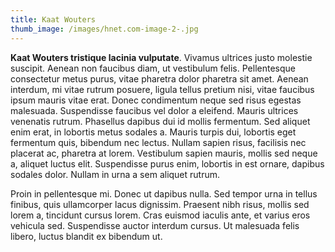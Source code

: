 ```yaml
---
title: Kaat Wouters
thumb_image: /images/hnet.com-image-2-.jpg
---
```

**Kaat Wouters tristique lacinia vulputate**. Vivamus ultrices justo molestie suscipit. Aenean non faucibus diam, ut vestibulum felis. Pellentesque consectetur metus purus, vitae pharetra dolor pharetra sit amet. Aenean interdum, mi vitae rutrum posuere, ligula tellus pretium nisi, vitae faucibus ipsum mauris vitae erat. Donec condimentum neque sed risus egestas malesuada. Suspendisse faucibus vel dolor a eleifend. Mauris ultrices venenatis rutrum. Phasellus dapibus dui id mollis fermentum. Sed aliquet enim erat, in lobortis metus sodales a. Mauris turpis dui, lobortis eget fermentum quis, bibendum nec lectus. Nullam sapien risus, facilisis nec placerat ac, pharetra at lorem. Vestibulum sapien mauris, mollis sed neque a, aliquet luctus elit. Suspendisse purus enim, lobortis in est ornare, dapibus sodales dolor. Nullam in urna a sem aliquet rutrum.

Proin in pellentesque mi. Donec ut dapibus nulla. Sed tempor urna in tellus finibus, quis ullamcorper lacus dignissim. Praesent nibh risus, mollis sed lorem a, tincidunt cursus lorem. Cras euismod iaculis ante, et varius eros vehicula sed. Suspendisse auctor interdum cursus. Ut malesuada felis libero, luctus blandit ex bibendum ut.
